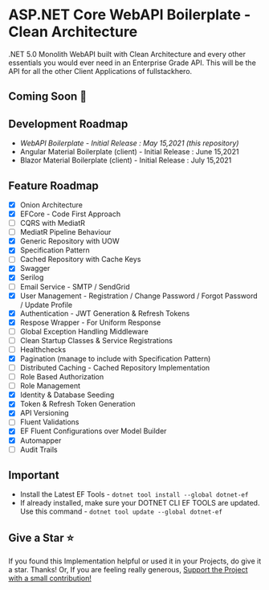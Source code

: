 # ASP.NET Core WebAPI Boilerplate - Clean Architecture

.NET 5.0 Monolith WebAPI built with Clean Architecture and every other essentials you would ever need in an Enterprise Grade API. This will be the API for all the other Client Applications of fullstackhero.

## Coming Soon 🚀

## Development Roadmap

- *WebAPI Boilerplate - Initial Release : May 15,2021 (this repository)*
- Angular Material Boilerplate (client) - Initial Release : June 15,2021
- Blazor Material Boilerplate (client) - Initial Release : July 15,2021

## Feature Roadmap

- [x] Onion Architecture
- [x] EFCore - Code First Approach
- [ ] CQRS with MediatR
- [ ] MediatR Pipeline Behaviour
- [x] Generic Repository with UOW
- [x] Specification Pattern
- [ ] Cached Repository with Cache Keys
- [x] Swagger
- [x] Serilog
- [ ] Email Service - SMTP / SendGrid
- [x] User Management - Registration / Change Password / Forgot Password / Update Profile
- [x] Authentication - JWT Generation & Refresh Tokens
- [x] Respose Wrapper - For Uniform Response
- [ ] Global Exception Handling Middleware
- [ ] Clean Startup Classes & Service Registrations
- [ ] Healthchecks
- [x] Pagination (manage to include with Specification Pattern)
- [ ] Distributed Caching - Cached Repository Implementation
- [ ] Role Based Authorization
- [ ] Role Management
- [x] Identity & Database Seeding
- [x] Token & Refresh Token Generation
- [x] API Versioning
- [ ] Fluent Validations
- [x] EF Fluent Configurations over Model Builder
- [x] Automapper
- [ ] Audit Trails

## Important

- Install the Latest EF Tools - `dotnet tool install --global dotnet-ef`
- If already installed, make sure your DOTNET CLI EF TOOLS are updated. Use this command - `dotnet tool update --global dotnet-ef`

## Give a Star :star:

If you found this Implementation helpful or used it in your Projects, do give it a star. Thanks! Or, If you are feeling really generous, [Support the Project with a small contribution!](https://www.buymeacoffee.com/codewithmukesh)